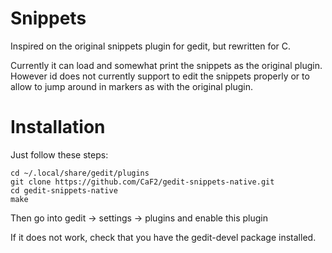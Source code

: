 # Snippets

Inspired on the original snippets plugin for gedit, but rewritten for C.

Currently it can load and somewhat print the snippets as the original plugin. 
However id does not currently support to edit the snippets properly or to allow to jump around in markers as with the original plugin.

# Installation

Just follow these steps:

````
cd ~/.local/share/gedit/plugins
git clone https://github.com/CaF2/gedit-snippets-native.git
cd gedit-snippets-native
make
````

Then go into gedit -> settings -> plugins and enable this plugin

If it does not work, check that you have the gedit-devel package installed.
